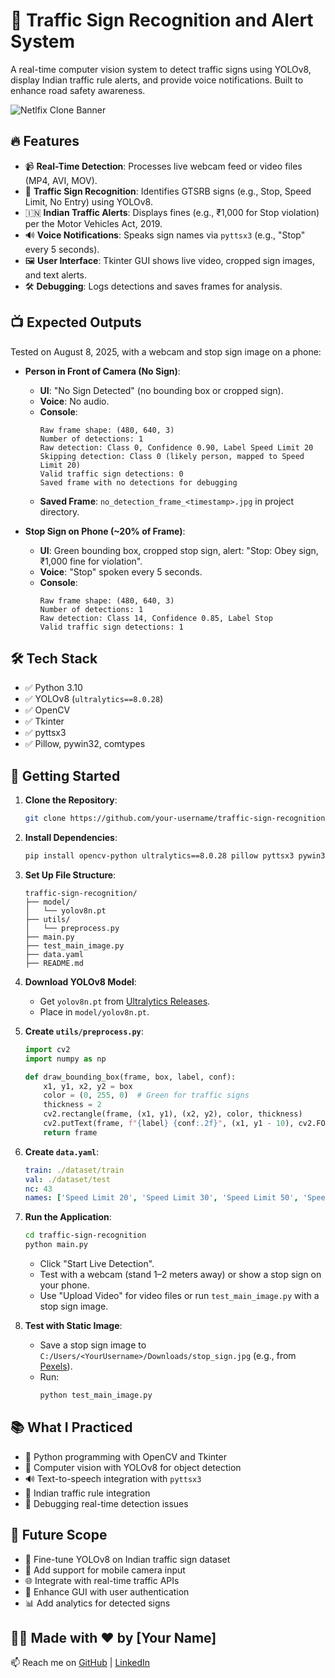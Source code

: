 # 🚦 Traffic Sign Recognition and Alert System

A real-time computer vision system to detect traffic signs using YOLOv8, display Indian traffic rule alerts, and provide voice notifications. Built to enhance road safety awareness.

![Netlfix Clone Banner](assets/thumbnai.png) 
## 🔥 Features
- 📹 **Real-Time Detection**: Processes live webcam feed or video files (MP4, AVI, MOV).
- 🚸 **Traffic Sign Recognition**: Identifies GTSRB signs (e.g., Stop, Speed Limit, No Entry) using YOLOv8.
- 🇮🇳 **Indian Traffic Alerts**: Displays fines (e.g., ₹1,000 for Stop violation) per the Motor Vehicles Act, 2019.
- 🔊 **Voice Notifications**: Speaks sign names via `pyttsx3` (e.g., "Stop" every 5 seconds).
- 🖼️ **User Interface**: Tkinter GUI shows live video, cropped sign images, and text alerts.
- 🛠️ **Debugging**: Logs detections and saves frames for analysis.

## 📺 Expected Outputs
Tested on August 8, 2025, with a webcam and stop sign image on a phone:

- **Person in Front of Camera (No Sign)**:
  - **UI**: "No Sign Detected" (no bounding box or cropped sign).
  - **Voice**: No audio.
  - **Console**:
    ```
    Raw frame shape: (480, 640, 3)
    Number of detections: 1
    Raw detection: Class 0, Confidence 0.90, Label Speed Limit 20
    Skipping detection: Class 0 (likely person, mapped to Speed Limit 20)
    Valid traffic sign detections: 0
    Saved frame with no detections for debugging
    ```
  - **Saved Frame**: `no_detection_frame_<timestamp>.jpg` in project directory.

- **Stop Sign on Phone (~20% of Frame)**:
  - **UI**: Green bounding box, cropped stop sign, alert: "Stop: Obey sign, ₹1,000 fine for violation".
  - **Voice**: "Stop" spoken every 5 seconds.
  - **Console**:
    ```
    Raw frame shape: (480, 640, 3)
    Number of detections: 1
    Raw detection: Class 14, Confidence 0.85, Label Stop
    Valid traffic sign detections: 1
    ```

## 🛠️ Tech Stack
- ✅ Python 3.10
- ✅ YOLOv8 (`ultralytics==8.0.28`)
- ✅ OpenCV
- ✅ Tkinter
- ✅ pyttsx3
- ✅ Pillow, pywin32, comtypes

## 🚀 Getting Started

1. **Clone the Repository**:
   ```bash
   git clone https://github.com/your-username/traffic-sign-recognition.git
   ```

2. **Install Dependencies**:
   ```bash
   pip install opencv-python ultralytics==8.0.28 pillow pyttsx3 pywin32 comtypes labelimg
   ```

3. **Set Up File Structure**:
   ```
   traffic-sign-recognition/
   ├── model/
   │   └── yolov8n.pt
   ├── utils/
   │   └── preprocess.py
   ├── main.py
   ├── test_main_image.py
   ├── data.yaml
   ├── README.md
   ```

4. **Download YOLOv8 Model**:
   - Get `yolov8n.pt` from [Ultralytics Releases](https://github.com/ultralytics/assets/releases).
   - Place in `model/yolov8n.pt`.

5. **Create `utils/preprocess.py`**:
   ```python
   import cv2
   import numpy as np

   def draw_bounding_box(frame, box, label, conf):
       x1, y1, x2, y2 = box
       color = (0, 255, 0)  # Green for traffic signs
       thickness = 2
       cv2.rectangle(frame, (x1, y1), (x2, y2), color, thickness)
       cv2.putText(frame, f"{label} {conf:.2f}", (x1, y1 - 10), cv2.FONT_HERSHEY_SIMPLEX, 0.9, color, 2)
       return frame
   ```

6. **Create `data.yaml`**:
   ```yaml
   train: ./dataset/train
   val: ./dataset/test
   nc: 43
   names: ['Speed Limit 20', 'Speed Limit 30', 'Speed Limit 50', 'Speed Limit 60', 'Speed Limit 70', 'Speed Limit 80', 'Speed Limit 100', 'Speed Limit 120', 'End of Speed Limit', 'No Passing', 'No Passing for Vehicles Over 3.5t', 'Right of Way', 'Priority Road', 'Yield', 'Stop', 'No Vehicles', 'No Entry', 'General Caution', 'Dangerous Curve Left', 'Dangerous Curve Right', 'Double Curve', 'Bumpy Road', 'Slippery Road', 'Road Narrows Right', 'Road Work', 'Traffic Signals', 'Pedestrians', 'Children Crossing', 'Bicycles Crossing', 'Beware of Ice/Snow', 'Wild Animals Crossing', 'End of Restrictions', 'Turn Right Ahead', 'Turn Left Ahead', 'Ahead Only', 'Go Straight or Right', 'Go Straight or Left', 'Keep Right', 'Keep Left', 'Roundabout', 'End of No Passing', 'End of No Passing for Vehicles Over 3.5t', 'Customs']
   ```

7. **Run the Application**:
   ```bash
   cd traffic-sign-recognition
   python main.py
   ```
   - Click "Start Live Detection".
   - Test with a webcam (stand 1–2 meters away) or show a stop sign on your phone.
   - Use "Upload Video" for video files or run `test_main_image.py` with a stop sign image.

8. **Test with Static Image**:
   - Save a stop sign image to `C:/Users/<YourUsername>/Downloads/stop_sign.jpg` (e.g., from [Pexels](https://www.pexels.com/search/stop%20sign/)).
   - Run:
     ```bash
     python test_main_image.py
     ```

## 📚 What I Practiced
- 🐍 Python programming with OpenCV and Tkinter
- 🤖 Computer vision with YOLOv8 for object detection
- 🔊 Text-to-speech integration with `pyttsx3`
- 🚦 Indian traffic rule integration
- 🐛 Debugging real-time detection issues

## 📌 Future Scope
- 🎯 Fine-tune YOLOv8 on Indian traffic sign dataset
- 📱 Add support for mobile camera input
- 🌐 Integrate with real-time traffic APIs
- 🔐 Enhance GUI with user authentication
- 📊 Add analytics for detected signs

## 👨‍💻 Made with ❤️ by [Your Name]
📫 Reach me on [GitHub](https://github.com/your-username) | [LinkedIn](https://linkedin.com/in/your-linkedin)
